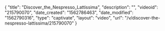 {
    "title": "Discover_the_Nespresso_Lattissima",
    "description": "",
    "videoid": "215790070",
    "date_created": "1562786463",
    "date_modified": "1562790316",
    "type": "captivate",
    "layout": "video",
    "url": "\/v\/discover-the-nespresso-lattissima\/215790070"
}